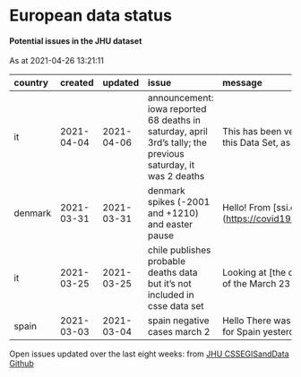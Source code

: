 European data status
================

#### Potential issues in the JHU dataset

As at 2021-04-26 13:21:11

| country | created    | updated    | issue                                                                                                        | message                                                  | url                                                      |
| :------ | :--------- | :--------- | :----------------------------------------------------------------------------------------------------------- | :------------------------------------------------------- | :------------------------------------------------------- |
| it      | 2021-04-04 | 2021-04-06 | announcement: iowa reported 68 deaths in saturday, april 3rd’s tally; the previous saturday, it was 2 deaths | This has been verified here in this Data Set, as w…      | <https://github.com/CSSEGISandData/COVID-19/issues/3919> |
| denmark | 2021-03-31 | 2021-03-31 | denmark spikes (-2001 and +1210) and easter pause                                                            | Hello\! From \[ssi.dk\](<https://covid19.ssi.dk/overva>… | <https://github.com/CSSEGISandData/COVID-19/issues/3903> |
| it      | 2021-03-25 | 2021-03-25 | chile publishes probable deaths data but it’s not included in csse data set                                  | Looking at \[the current version of the March 23 da…     | <https://github.com/CSSEGISandData/COVID-19/issues/3862> |
| spain   | 2021-03-03 | 2021-03-04 | spain negative cases march 2                                                                                 | Hello There was a drop in cases for Spain yesterd…       | <https://github.com/CSSEGISandData/COVID-19/issues/3754> |

Open issues updated over the last eight weeks: from [JHU CSSEGISandData
Github](https://github.com/CSSEGISandData/COVID-19/)
